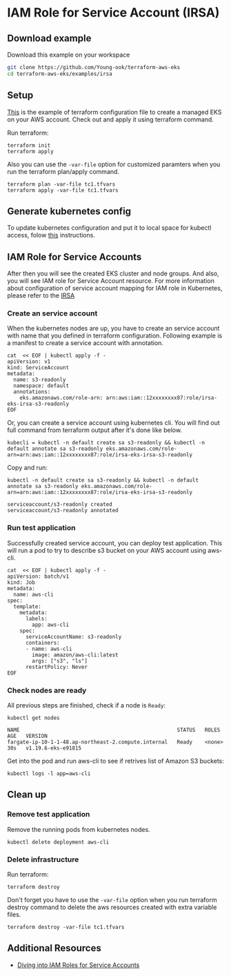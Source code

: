 # IAM Role for Service Account (IRSA)

## Download example
Download this example on your workspace
```sh
git clone https://github.com/Young-ook/terraform-aws-eks
cd terraform-aws-eks/examples/irsa
```

## Setup
[This](https://github.com/Young-ook/terraform-aws-eks/blob/main/examples/irsa/main.tf) is the example of terraform configuration file to create a managed EKS on your AWS account. Check out and apply it using terraform command.

Run terraform:
```
terraform init
terraform apply
```
Also you can use the `-var-file` option for customized paramters when you run the terraform plan/apply command.
```
terraform plan -var-file tc1.tfvars
terraform apply -var-file tc1.tfvars
```

## Generate kubernetes config
To update kubernetes configuration and put it to local space for kubectl access, folow [this](https://github.com/Young-ook/terraform-aws-eks/blob/main/README.md#generate-kubernetes-config) instructions.

## IAM Role for Service Accounts
After then you will see the created EKS cluster and node groups. And also, you will see IAM role for Service Account resource. For more information about configuration of service account mapping for IAM role in Kubernetes, please refer to the [IRSA](https://github.com/Young-ook/terraform-aws-eks/blob/main/modules/iam-role-for-serviceaccount/)

### Create an service account
When the kubernetes nodes are up, you have to create an service account with name that you defined in terraform configuration. Following example is a manifest to create a service account with annotation.
```
cat  << EOF | kubectl apply -f -
apiVersion: v1
kind: ServiceAccount
metadata:
  name: s3-readonly
  namespace: default
  annotations:
    eks.amazonaws.com/role-arn: arn:aws:iam::12xxxxxxxx87:role/irsa-eks-irsa-s3-readonly
EOF
```
Or, you can create a service account using kubernetes cli. You will find out full command from terraform output after it's done like below.
```
kubecli = kubectl -n default create sa s3-readonly && kubectl -n default annotate sa s3-readonly eks.amazonaws.com/role-arn=arn:aws:iam::12xxxxxxxx87:role/irsa-eks-irsa-s3-readonly
```
Copy and run:
```
kubectl -n default create sa s3-readonly && kubectl -n default annotate sa s3-readonly eks.amazonaws.com/role-arn=arn:aws:iam::12xxxxxxxx87:role/irsa-eks-irsa-s3-readonly
```
```
serviceaccount/s3-readonly created
serviceaccount/s3-readonly annotated
```

### Run test application
Successfully created service account, you can deploy test application. This will run a pod to try to describe s3 bucket on your AWS account using aws-cli.
```
cat  << EOF | kubectl apply -f -
apiVersion: batch/v1
kind: Job
metadata:
  name: aws-cli
spec:
  template:
    metadata:
      labels:
        app: aws-cli
    spec:
      serviceAccountName: s3-readonly
      containers:
      - name: aws-cli
        image: amazon/aws-cli:latest
        args: ["s3", "ls"]
      restartPolicy: Never
EOF
```

### Check nodes are ready
All previous steps are finished, check if a node is `Ready`:
```
kubectl get nodes
```
```
NAME                                                   STATUS   ROLES    AGE   VERSION
fargate-ip-10-1-1-48.ap-northeast-2.compute.internal   Ready    <none>   30s   v1.19.6-eks-e91815
```

Get into the pod and run aws-cli to see if retrives list of Amazon S3 buckets:
```
kubectl logs -l app=aws-cli
```

## Clean up
### Remove test application
Remove the running pods from kubernetes nodes.
```
kubectl delete deployment aws-cli
```

### Delete infrastructure
Run terraform:
```
terraform destroy
```
Don't forget you have to use the `-var-file` option when you run terraform destroy command to delete the aws resources created with extra variable files.
```
terraform destroy -var-file tc1.tfvars
```

## Additional Resources
- [Diving into IAM Roles for Service Accounts](https://aws.amazon.com/blogs/containers/diving-into-iam-roles-for-service-accounts/)
